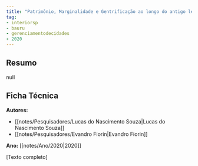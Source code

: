 ```yaml
---
title: "Patrimônio, Marginalidade e Gentrificação ao longo do antigo leito férreo de Bauru-SP: A Vila Antártica"
tag:
- interiorsp
- bauru
- gerenciamentodecidades
- 2020
---
```

## Resumo

null

## Ficha Técnica

**Autores:**
- [[notes/Pesquisadores/Lucas do Nascimento Souza|Lucas do Nascimento Souza]]
- [[notes/Pesquisadores/Evandro Fiorin|Evandro Fiorin]]

**Ano:** [[notes/Ano/2020|2020]]

[Texto completo]